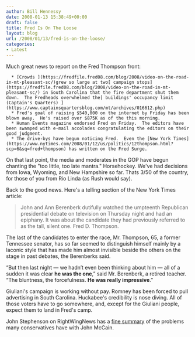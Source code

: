 ```yaml
---
author: Bill Hennessy
date: 2008-01-13 15:38:49+00:00
draft: false
title: Fred Is On The Loose
layout: blog
url: /2008/01/13/fred-is-on-the-loose/
categories:
- Latest
---
```


Much great news to report on the Fred Thompson front:



	  * [Crowds ](https://fredfile.fred08.com/blog/2008/video-on-the-road-in-mt-pleasant-sc/)grew so large at two[ campaign stops](https://fredfile.fred08.com/blog/2008/video-on-the-road-in-mt-pleasant-sc/) in South Carolina that the fire department shut them down.  The Fredheads overwhelmed the[ buildings' occupancy limit (Captain's Quarters) ](https://www.captainsquartersblog.com/mt/archives/016612.php)
	  * Fred's goal of raising $540,000 on the internet by Friday has been blown away.  He's raised over $875K as of the this morning.
	  * Human Events magazine endorsed Fred on Friday.  The editors have been swamped with e-mail accolades congratulating the editors on their good judgment.
	  * The drive-bys have begun noticing Fred.  Even the [New York Times](https://www.nytimes.com/2008/01/12/us/politics/12thompson.html?scp=6&sq=fred+thompson) has written on the Fred Surge.

On that last point, the media and moderates in the GOP have begun chanting the "too little, too late mantra."  Horsehockey.  We've had decisions from Iowa, Wyoming, and New Hampshire so far.  Thats 3/50 of the country, for those of you from Rio Linda (as Rush would say).

Back to the good news.  Here's a telling section of the New York Times article:


> John and Ann Berenberk dutifully watched the umpteenth Republican presidential debate on television on Thursday night and had an epiphany. It was about the candidate they had previously referred to as the tall, silent one. Fred D. Thompson.

The last of the candidates to enter the race, Mr. Thompson, 65, a former Tennessee senator, has so far seemed to distinguish himself mainly by a laconic style that has made him almost invisible beside the others on the stage in past debates, the Berenberks said.

“But then last night — we hadn’t even been thinking about him — all of a sudden it was clear **he was the one**,” said Mr. Berenberk, a retired teacher. “The bluntness, the forcefulness. **He was really impressive**.”


Giuliani's campaign is working without pay.  Romney has been forced to pull advertising in South Carolina.  Huckabee's credibility is nose diving.  All of those voters have to go somewhere, and, except for the Giuliani people, expect them to land in Fred's camp.

John Stephenson on RightWingNews has a [fine summary](https://www.rightwingnews.com/mt331/2008/01/the_case_against_mccain.php) of the problems many conservatives have with John McCain.
